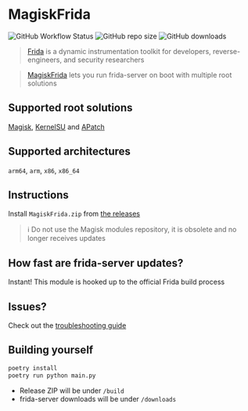 # MagiskFrida

![GitHub Workflow Status](https://img.shields.io/github/actions/workflow/status/ViRb3/magisk-frida/main.yml?branch=master)
![GitHub repo size](https://img.shields.io/github/repo-size/ViRb3/magisk-frida)
![GitHub downloads](https://img.shields.io/github/downloads/ViRb3/magisk-frida/total)

> [Frida](https://frida.re) is a dynamic instrumentation toolkit for developers, reverse-engineers, and security researchers

> [MagiskFrida](README.md) lets you run frida-server on boot with multiple root solutions

## Supported root solutions

[Magisk](https://github.com/topjohnwu/Magisk), [KernelSU](https://github.com/tiann/KernelSU) and [APatch](https://github.com/bmax121/APatch)

## Supported architectures

`arm64`, `arm`, `x86`, `x86_64`

## Instructions

Install `MagiskFrida.zip` from [the releases](https://github.com/ViRb3/magisk-frida/releases)

> :information_source: Do not use the Magisk modules repository, it is obsolete and no longer receives updates

## How fast are frida-server updates?

Instant! This module is hooked up to the official Frida build process

## Issues?

Check out the [troubleshooting guide](TROUBLESHOOTING.md)

## Building yourself

```bash
poetry install
poetry run python main.py
```

- Release ZIP will be under `/build`
- frida-server downloads will be under `/downloads`
